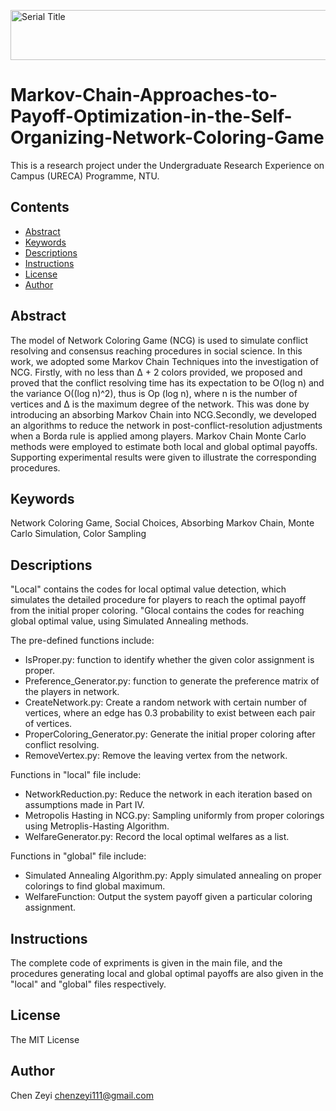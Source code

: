 <img width="880" height = "80" alt = "Serial Title"
    src="doc/images/readme.jpg">

#  Markov-Chain-Approaches-to-Payoff-Optimization-in-the-Self-Organizing-Network-Coloring-Game

This is a research project under the Undergraduate Research Experience on Campus (URECA) Programme, NTU.

## Contents

- [Abstract](#Abstract)
- [Keywords](#Keywords)
- [Descriptions](#Descriptions)
- [Instructions](#Instructions)
- [License](#License)
- [Author](#Author)



## Abstract

The model of Network Coloring Game (NCG) is
used to simulate conflict resolving and consensus reaching
procedures in social science. In this work, we adopted some
Markov Chain Techniques into the investigation of NCG. Firstly,
with no less than ∆ + 2 colors provided, we proposed and
proved that the conflict resolving time has its expectation to
be O(log n) and the variance O((log n)^2), thus is Op (log n), where
n is the number of vertices and ∆ is the maximum degree
of the network. This was done by introducing an absorbing
Markov Chain into NCG.Secondly, we developed an algorithms
to reduce the network in post-conflict-resolution adjustments
when a Borda rule is applied among players. Markov Chain
Monte Carlo methods were employed to estimate both local and
global optimal payoffs. Supporting experimental results were
given to illustrate the corresponding procedures.

## Keywords
Network Coloring Game, Social Choices, Absorbing Markov Chain, Monte Carlo Simulation, Color Sampling

## Descriptions
"Local" contains the codes for local optimal value detection, which simulates the detailed procedure for players to reach the optimal payoff from the initial proper coloring. "Glocal contains the codes for reaching global optimal value, using Simulated Annealing methods.

The pre-defined functions include:

* IsProper.py: function to identify whether the given color assignment is proper.
* Preference_Generator.py: function to generate the preference matrix of the players in network.
* CreateNetwork.py: Create a random network with certain number of vertices, where an edge has 0.3 probability to exist between each pair of vertices.
* ProperColoring_Generator.py: Generate the initial proper coloring after conflict resolving.
* RemoveVertex.py: Remove the leaving vertex from the network.

Functions in "local" file include:

* NetworkReduction.py: Reduce the network in each iteration based on assumptions made in Part IV.
* Metropolis Hasting in NCG.py: Sampling uniformly from proper colorings using Metroplis-Hasting Algorithm.
* WelfareGenerator.py: Record the local optimal welfares as a list.

Functions in "global" file include:

* Simulated Annealing Algorithm.py: Apply simulated annealing on proper colorings to find global maximum.
* WelfareFunction: Output the system payoff given a particular coloring assignment. 

## Instructions
The complete code of expriments is given in the main file, and the procedures generating local and global optimal payoffs are also given in the "local" and "global" files respectively.

## License
The MIT License

## Author
Chen Zeyi <chenzeyi111@gmail.com>

